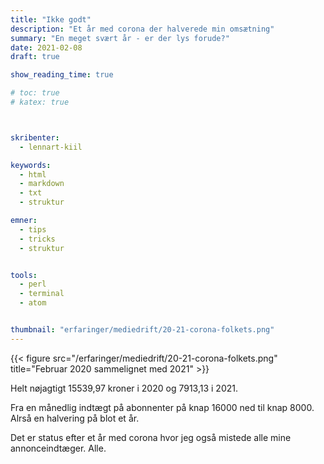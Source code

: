 ```yaml
---
title: "Ikke godt"
description: "Et år med corona der halverede min omsætning"
summary: "En meget svært år - er der lys forude?"
date: 2021-02-08
draft: true

show_reading_time: true

# toc: true
# katex: true



skribenter:
  - lennart-kiil

keywords:
  - html
  - markdown
  - txt
  - struktur

emner:
  - tips
  - tricks
  - struktur


tools:
  - perl
  - terminal
  - atom


thumbnail: "erfaringer/mediedrift/20-21-corona-folkets.png"
---
```




{{< figure src="/erfaringer/mediedrift/20-21-corona-folkets.png" title="Februar 2020 sammelignet med 2021" >}}


Helt nøjagtigt 15539,97 kroner i 2020 og 7913,13 i 2021.


Fra en månedlig indtægt på abonnenter på knap 16000 ned til knap 8000. Alrså en halvering på blot et år.

Det er status efter et år med corona hvor jeg også mistede alle mine annonceindtæger. Alle.
